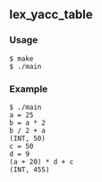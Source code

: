 ## lex_yacc_table

### Usage

```console
$ make
$ ./main
```

### Example

```console
$ ./main
a = 25
b = a * 2
b / 2 + a
(INT, 50)
c = 50
d = 9
(a + 20) * d + c
(INT, 455)
```
